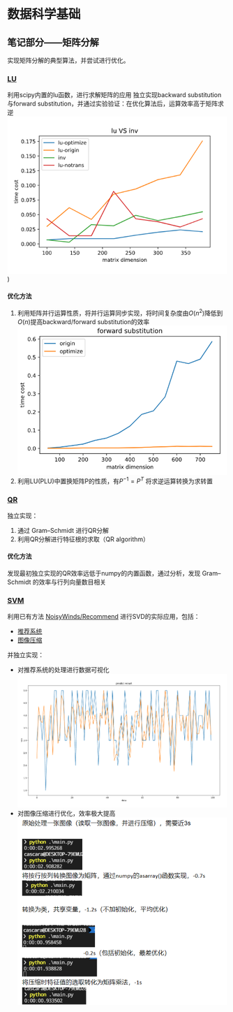 # 数据科学基础

## 笔记部分——矩阵分解

实现矩阵分解的典型算法，并尝试进行优化。


### [LU](lu.ipynb)
利用scipy内置的lu函数，进行求解矩阵的应用
独立实现backward substitution与forward substitution，并通过实验验证：在优化算法后，运算效率高于矩阵求逆
![lu](res/comparison.png))

#### 优化方法

1. 利用矩阵并行运算性质，将并行运算同步实现，将时间复杂度由$O(n^2)$降低到$O(n)$提高backward/forward substitution的效率
![for](res/forward_sub.png)
2. 利用LU(PLU)中置换矩阵P的性质，有$P^{-1}=P^{T}$ 将求逆运算转换为求转置

### [QR](QR.ipynb)
独立实现：
1. 通过 Gram–Schmidt 进行QR分解
2. 利用QR分解进行特征根的求取（QR algorithm）

#### 优化方法
发现最初独立实现的QR效率远低于numpy的内置函数，通过分析，发现 Gram–Schmidt 的效率与行列向量数目相关


### [SVM](Recommend)
利用已有方法 [NoisyWinds/Recommend](https://github.com/NoisyWinds/Recommend) 进行SVD的实际应用，包括：
- [推荐系统](Recommend)
- [图像压缩](Recommend/matrix_factorization/svd/image_denoising)

并独立实现：
- 对推荐系统的处理进行数据可视化
  ![recommend](res/recommend.png)
- 对图像压缩进行优化，效率极大提高
  ![optimize](res/optimize.png)






